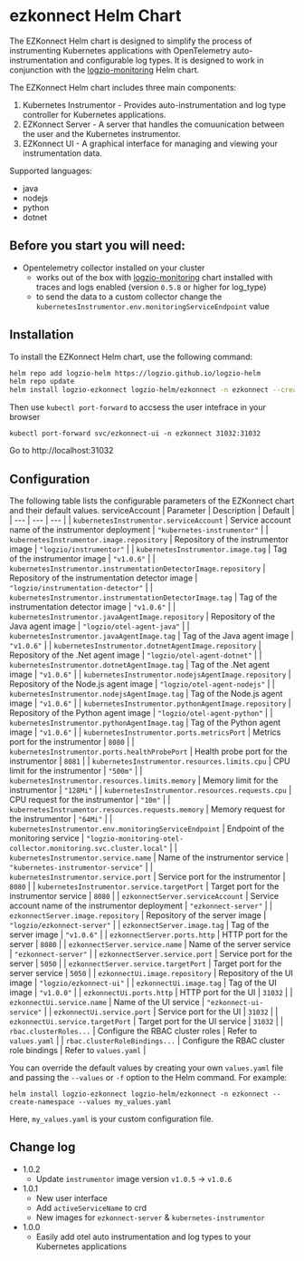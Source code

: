 ezkonnect Helm Chart
====================

The EZKonnect Helm chart is designed to simplify the process of instrumenting Kubernetes applications with OpenTelemetry auto-instrumentation and configurable log types. It is designed to work in conjunction with the [logzio-monitoring](https://github.com/logzio/logzio-helm/tree/master/charts/logzio-monitoring) Helm chart.

The EZKonnect Helm chart includes three main components:

1.  Kubernetes Instrumentor - Provides auto-instrumentation and log type controller for Kubernetes applications.
2.  EZKonnect Server - A server that handles the comuunication between the user and the Kubernetes instrumentor.
3.  EZKonnect UI - A graphical interface for managing and viewing your instrumentation data.

Supported languages:
- java
- nodejs
- python
- dotnet

Before you start you will need:
------------
- Opentelemetry collector installed on your cluster
  - works out of the box with [logzio-monitoring](https://github.com/logzio/logzio-helm/tree/master/charts/logzio-monitoring) chart installed with traces and logs enabled (version `0.5.8` or higher for log_type)
  - to send the data to a custom collector change the `kubernetesInstrumentor.env.monitoringServiceEndpoint` value


Installation
------------

To install the EZKonnect Helm chart, use the following command:

```bash
helm repo add logzio-helm https://logzio.github.io/logzio-helm
helm repo update
helm install logzio-ezkonnect logzio-helm/ezkonnect -n ezkonnect --create-namespace
``` 

Then use `kubectl port-forward` to accsess the user intefrace in your browser
```
kubectl port-forward svc/ezkonnect-ui -n ezkonnect 31032:31032
```

Go to http://localhost:31032 

Configuration
-------------

The following table lists the configurable parameters of the EZKonnect chart and their default values.
serviceAccount
| Parameter | Description | Default |
| --- | --- | --- |
| `kubernetesInstrumentor.serviceAccount` | Service account name of the instrumentor deployment | `"kubernetes-instrumentor"` |
| `kubernetesInstrumentor.image.repository` | Repository of the instrumentor image | `"logzio/instrumentor"` |
| `kubernetesInstrumentor.image.tag` | Tag of the instrumentor image | `"v1.0.6"` |
| `kubernetesInstrumentor.instrumentationDetectorImage.repository` | Repository of the instrumentation detector image | `"logzio/instrumentation-detector"` |
| `kubernetesInstrumentor.instrumentationDetectorImage.tag` | Tag of the instrumentation detector image | `"v1.0.6"` |
| `kubernetesInstrumentor.javaAgentImage.repository` | Repository of the Java agent image | `"logzio/otel-agent-java"` |
| `kubernetesInstrumentor.javaAgentImage.tag` | Tag of the Java agent image | `"v1.0.6"` |
| `kubernetesInstrumentor.dotnetAgentImage.repository` | Repository of the .Net agent image | `"logzio/otel-agent-dotnet"` |
| `kubernetesInstrumentor.dotnetAgentImage.tag` | Tag of the .Net agent image | `"v1.0.6"` |
| `kubernetesInstrumentor.nodejsAgentImage.repository` | Repository of the Node.js agent image | `"logzio/otel-agent-nodejs"` |
| `kubernetesInstrumentor.nodejsAgentImage.tag` | Tag of the Node.js agent image | `"v1.0.6"` |
| `kubernetesInstrumentor.pythonAgentImage.repository` | Repository of the Python agent image | `"logzio/otel-agent-python"` |
| `kubernetesInstrumentor.pythonAgentImage.tag` | Tag of the Python agent image | `"v1.0.6"` |
| `kubernetesInstrumentor.ports.metricsPort` | Metrics port for the instrumentor | `8080` |
| `kubernetesInstrumentor.ports.healthProbePort` | Health probe port for the instrumentor | `8081` |
| `kubernetesInstrumentor.resources.limits.cpu` | CPU limit for the instrumentor | `"500m"` |
| `kubernetesInstrumentor.resources.limits.memory` | Memory limit for the instrumentor | `"128Mi"` |
| `kubernetesInstrumentor.resources.requests.cpu` | CPU request for the instrumentor | `"10m"` |
| `kubernetesInstrumentor.resources.requests.memory` | Memory request for the instrumentor | `"64Mi"` |
| `kubernetesInstrumentor.env.monitoringServiceEndpoint` | Endpoint of the monitoring service | `"logzio-monitoring-otel-collector.monitoring.svc.cluster.local"` |
| `kubernetesInstrumentor.service.name` | Name of the instrumentor service | `"kubernetes-instrumentor-service"` |
| `kubernetesInstrumentor.service.port` | Service port for the instrumentor | `8080` |
| `kubernetesInstrumentor.service.targetPort` | Target port for the instrumentor service | `8080` |
| `ezkonnectServer.serviceAccount` | Service account name of the instrumentor deployment | `"ezkonnect-server"` |
| `ezkonnectServer.image.repository` | Repository of the server image | `"logzio/ezkonnect-server"` |
| `ezkonnectServer.image.tag` | Tag of the server image | `"v1.0.6"` |
| `ezkonnectServer.ports.http` | HTTP port for the server | `8080` |
| `ezkonnectServer.service.name` | Name of the server service | `"ezkonnect-server"` |
| `ezkonnectServer.service.port` | Service port for the server | `5050` |
| `ezkonnectServer.service.targetPort` | Target port for the server service | `5050` |
| `ezkonnectUi.image.repository` | Repository of the UI image | `"logzio/ezkonnect-ui"` |
| `ezkonnectUi.image.tag` | Tag of the UI image | `"v1.0.0"` |
| `ezkonnectUi.ports.http` | HTTP port for the UI | `31032` |
| `ezkonnectUi.service.name` | Name of the UI service | `"ezkonnect-ui-service"` |
| `ezkonnectUi.service.port` | Service port for the UI | `31032` |
| `ezkonnectUi.service.targetPort` | Target port for the UI service | `31032` |
| `rbac.clusterRoles...` | Configure the RBAC cluster roles | Refer to `values.yaml` |
| `rbac.clusterRoleBindings...` | Configure the RBAC cluster role bindings | Refer to `values.yaml` |

You can override the default values by creating your own `values.yaml` file and passing the `--values` or `-f` option to the Helm command. For example:

`helm install logzio-ezkonnect logzio-helm/ezkonnect -n ezkonnect --create-namespace --values my_values.yaml` 

Here, `my_values.yaml` is your custom configuration file.


Change log
-------------
* 1.0.2
  - Update `instrumentor` image version `v1.0.5` -> `v1.0.6`
* 1.0.1
  - New user interface
  - Add `activeServiceName` to crd
  - New images for `ezkonnect-server` & `kubernetes-instrumentor`
* 1.0.0
  - Easily add otel auto instrumentation and log types to your Kubernetes applications